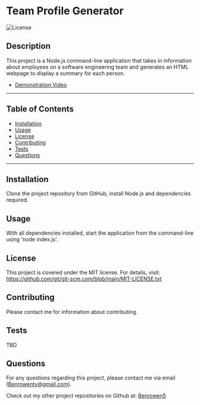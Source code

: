 # Team Profile Generator
  ![License](https://img.shields.io/badge/license-MIT-blue)
  
  ## Description
  This project is a Node.js command-line application that takes in information about employees on a software engineering team and generates an HTML webpage to display a summary for each person. 

  * [Demonstration Video](undefined)
  
  ***************************************************************
  ## Table of Contents
* [Installation](#installation)
* [Usage](#usage)
* [License](#license)
* [Contributing](#contributing)
* [Tests](#tests)
* [Questions](#questions)
***************************************************************
## Installation
Clone the project repository from GitHub, install Node.js and dependencies required.
  
## Usage
  With all dependencies installed, start the application from the command-line using 'node index.js'.
  
## License
  This project is covered under the MIT license. 
      For details, visit: https://github.com/git/git-scm.com/blob/main/MIT-LICENSE.txt
  
## Contributing
  Please contact me for information about contributing.

## Tests
  TBD

## Questions
  For any questions regarding this project, please contact me via email (Benrowentv@gmail.com).

  Check out my other project repositories on Github at: [Benrowen5](https://www.github.com/Benrowen5)
